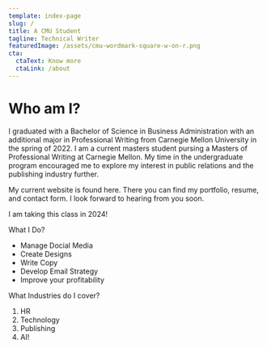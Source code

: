 ```yaml
---
template: index-page
slug: /
title: A CMU Student
tagline: Technical Writer
featuredImage: /assets/cmu-wordmark-square-w-on-r.png
cta:
  ctaText: Know more
  ctaLink: /about
---
```


# Who am I?

I graduated with a Bachelor of Science in Business Administration with an additional major in Professional Writing from Carnegie Mellon University in the spring of 2022. I am a current masters student pursing a Masters of Professional Writing at Carnegie Mellon. My time in the undergraduate program encouraged me to explore my interest in public relations and the publishing industry further.

My current website is found here. There you can find my portfolio, resume, and contact form. I look forward to hearing from you soon.

I am taking this class in 2024!

What I Do?

- Manage Docial Media
- Create Designs
- Write Copy
- Develop Email Strategy
- Improve your profitability
    
What Industries do I cover?

1. HR
2. Technology
3. Publishing
3. AI!
